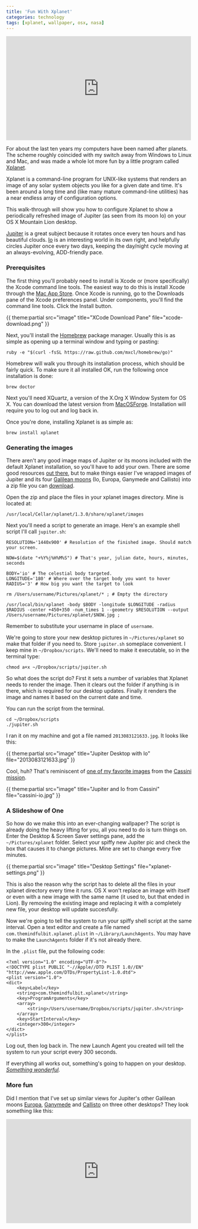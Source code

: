 ```yaml
---
title: 'Fun With Xplanet'
categories: technology
tags: [xplanet, wallpaper, osx, nasa]
---
```


<iframe src="http://player.vimeo.com/video/62631694" width="500" height="281" frameborder="0" webkitAllowFullScreen mozallowfullscreen allowFullScreen></iframe>

For about the last ten years my computers have been named after planets. The scheme roughly coincided with my switch away from Windows to Linux and Mac, and was made a whole lot more fun by a little program called [Xplanet](http://xplanet.sourceforge.net/).

<p class="has-pullquote" data-pullquote="You see, something's going to happen on your desktop. Something wonderful.">Xplanet is a command-line program for UNIX-like systems that renders an image of any solar system objects you like for a given date and time. It's been around a long time and (like many mature command-line utilities) has a near endless array of configuration options.</p>

This walk-through will show you how to configure Xplanet to show a periodically refreshed image of Jupiter (as seen from its moon Io) on your OS X Mountain Lion desktop.  

[Jupiter](http://en.wikipedia.org/wiki/Jupiter) is a great subject because it rotates once every ten hours and has beautiful clouds. [Io](http://en.wikipedia.org/wiki/Io_(moon)) is an interesting world in its own right, and helpfully circles Jupiter once every two days, keeping the day/night cycle moving at an always-evolving, ADD-friendly pace.

### Prerequisites

The first thing you'll probably need to install is Xcode or (more specifically) the Xcode command line tools. The easiest way to do this is install Xcode through the [Mac App Store](http://itunes.apple.com/us/app/xcode/id497799835?ls=1&mt=12). Once Xcode is running, go to the Downloads pane of the Xcode preferences panel. Under components, you'll find the command line tools. Click the Install button.

{{ theme:partial src="image" title="XCode Download Pane" file="xcode-download.png" }}

Next, you'll install the [Homebrew](http://mxcl.github.com/homebrew/) package manager. Usually this is as simple as opening up a terminal window and typing or pasting:

	ruby -e "$(curl -fsSL https://raw.github.com/mxcl/homebrew/go)"

Homebrew will walk you through its installation process, which should be fairly quick. To make sure it all installed OK, run the following once installation is done:

	brew doctor

Next you'll need XQuartz, a version of the X.Org X Window System for OS X. You can download the latest version from [MacOSForge](https://xquartz.macosforge.org/landing/). Installation will require you to log out and log back in.

Once you're done, installing Xplanet is as simple as:

	brew install xplanet

### Generating the images

There aren't any good image maps of Jupiter or its moons included with the default Xplanet installation, so you'll have to add your own. There are some good resources [out there](http://xplanet.sourceforge.net/maps.php), but to make things easier I've wrapped images of Jupiter and its four [Galilean moons](http://en.wikipedia.org/wiki/Galilean_moons) (Io, Europa, Ganymede and Callisto) into a zip file you can [download](/assets/files/jupiter-maps.zip). 

Open the zip and place the files in your xplanet images directory. Mine is located at:

	/usr/local/Cellar/xplanet/1.3.0/share/xplanet/images

Next you'll need a script to generate an image. Here's an example shell script I'll call `jupiter.sh`:

	RESOLUTION='1440x900' # Resolution of the finished image. Should match your screen.

	NOW=$(date "+%Y%j%H%M%S") # That's year, julian date, hours, minutes, seconds

	BODY='io' # The celestial body targeted.
	LONGITUDE='180' # Where over the target body you want to hover
	RADIUS='3' # How big you want the target to look

	rm /Users/username/Pictures/xplanet/* ; # Empty the directory

	/usr/local/bin/xplanet -body $BODY -longitude $LONGITUDE -radius $RADIUS -center +450+350 -num_times 1 --geometry $RESOLUTION --output /Users/username/Pictures/xplanet/$NOW.jpg ;

Remember to substitute your username in place of `username`.

We're going to store your new desktop pictures in `~/Pictures/xplanet` so make that folder if you need to. Store `jupiter.sh` someplace convenient. I keep mine in `~/Dropbox/scripts`. We'll need to make it executable, so in the terminal type:

	chmod a+x ~/Dropbox/scripts/jupiter.sh

So what does the script do? First it sets a number of variables that Xplanet needs to render the image. Then it clears out the folder if anything is in there, which is required for our desktop updates. Finally it renders the image and names it based on the current date and time.

You can run the script from the terminal.

	cd ~/Dropbox/scripts
	./jupiter.sh

I ran it on my machine and got a file named `2013083121633.jpg`. It looks like this:

{{ theme:partial src="image" title="Jupiter Desktop with Io" file="2013083121633.jpg" }}

Cool, huh? That's reminiscent of [one of my favorite images](http://photojournal.jpl.nasa.gov/catalog/PIA02879) from the [Cassini mission](http://www.nasa.gov/mission_pages/cassini/main/index.html).

{{ theme:partial src="image" title="Jupiter and Io from Cassini" file="cassini-io.jpg" }}

### A Slideshow of One

So how do we make this into an ever-changing wallpaper? The script is already doing the heavy lifting for you, all you need to do is turn things on. Enter the Desktop & Screen Saver settings pane, add the `~/Pictures/xplanet` folder. Select your spiffy new Jupiter pic and check the box that causes it to change pictures. Mine are set to change every five minutes.

{{ theme:partial src="image" title="Desktop Settings" file="xplanet-settings.png" }}

This is also the reason why the script has to delete all the files in your xplanet directory every time it runs. OS X won't replace an image with itself or even with a new image with the same name (it used to, but that ended in Lion). By removing the existing image and replacing it with a completely new file, your desktop will update succesfully.

Now we're going to tell the system to run your spiffy shell script at the same interval. Open a text editor and create a file named `com.themindfulbit.xplanet.plist` in `~/Library/LaunchAgents`. You may have to make the `LaunchAgents` folder if it's not already there.

In the `.plist` file, put the following code:

	<?xml version="1.0" encoding="UTF-8"?>
	<!DOCTYPE plist PUBLIC "-//Apple//DTD PLIST 1.0//EN" "http://www.apple.com/DTDs/PropertyList-1.0.dtd">
	<plist version="1.0">
	<dict>
	    <key>Label</key>
	    <string>com.themindfulbit.xplanet</string>
	    <key>ProgramArguments</key>
	    <array>
	        <string>/Users/username/Dropbox/scripts/jupiter.sh</string>
	    </array>
	    <key>StartInterval</key>
	    <integer>300</integer>
	</dict>
	</plist>

Log out, then log back in. The new Launch Agent you created will tell the system to run your script every 300 seconds. 

If everything all works out, something's going to happen on your desktop. *[Something wonderful](http://www.youtube.com/watch?v=yM25-lz1Yms).*

### More fun

Did I mention that I've set up similar views for Jupiter's other Galilean moons [Europa](http://en.wikipedia.org/wiki/Europa_(moon)), [Ganymede](http://en.wikipedia.org/wiki/Ganymede_(moon)) and [Callisto](http://en.wikipedia.org/wiki/Callisto_(moon)) on three other desktops? They look something like this:

<iframe src="http://player.vimeo.com/video/62634583" width="500" height="281" frameborder="0" webkitAllowFullScreen mozallowfullscreen allowFullScreen></iframe>


